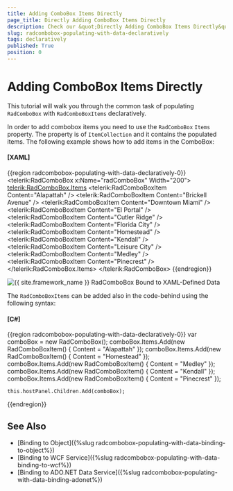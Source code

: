 ```yaml
---
title: Adding ComboBox Items Directly
page_title: Directly Adding ComboBox Items Directly
description: Check our &quot;Directly Adding ComboBox Items Directly&quot; documentation article for the RadComboBox WPF control.
slug: radcombobox-populating-with-data-declaratively
tags: declaratively
published: True
position: 0
---
```


# Adding ComboBox Items Directly

This tutorial will walk you through the common task of populating `RadComboBox` with `RadComboBoxItems` declaratively. 

In order to add combobox items you need to use the `RadComboBox` `Items` property. The property is of `ItemCollection` and it contains the populated items. The following example shows how to add items in the ComboBox:

#### __[XAML]__  
{{region radcombobox-populating-with-data-declaratively-0}}
	<telerik:RadComboBox x:Name="radComboBox" Width="200">
		<telerik:RadComboBox.Items>
			<telerik:RadComboBoxItem Content="Alapattah" />
			<telerik:RadComboBoxItem Content="Brickell Avenue" />
			<telerik:RadComboBoxItem Content="Downtown Miami" />
			<telerik:RadComboBoxItem Content="El Portal" />
			<telerik:RadComboBoxItem Content="Cutler Ridge" />
			<telerik:RadComboBoxItem Content="Florida City" />
			<telerik:RadComboBoxItem Content="Homestead" />
			<telerik:RadComboBoxItem Content="Kendall" />
			<telerik:RadComboBoxItem Content="Leisure City" />
			<telerik:RadComboBoxItem Content="Medley" />
			<telerik:RadComboBoxItem Content="Pinecrest" />
		</telerik:RadComboBox.Items>
	</telerik:RadComboBox>
{{endregion}}

![{{ site.framework_name }} RadComboBox Bound to XAML-Defined Data](images/RadComboBox_PopulatingWithData_Declaratively_020.png)

The `RadComboBoxItems` can be added also in the code-behind using the following syntax:

#### __[C#]__  
{{region radcombobox-populating-with-data-declaratively-0}}
	var comboBox = new RadComboBox();
	comboBox.Items.Add(new RadComboBoxItem() { Content = "Alapattah" });
	comboBox.Items.Add(new RadComboBoxItem() { Content = "Homestead" });
	comboBox.Items.Add(new RadComboBoxItem() { Content = "Medley" });
	comboBox.Items.Add(new RadComboBoxItem() { Content = "Kendall" });
	comboBox.Items.Add(new RadComboBoxItem() { Content = "Pinecrest" });
	
	this.hostPanel.Children.Add(comboBox);
{{endregion}}

## See Also  
 * [Binding to Object]({%slug radcombobox-populating-with-data-binding-to-object%})
 * [Binding to WCF Service]({%slug radcombobox-populating-with-data-binding-to-wcf%})
 * [Binding to ADO.NET Data Service]({%slug radcombobox-populating-with-data-binding-adonet%})